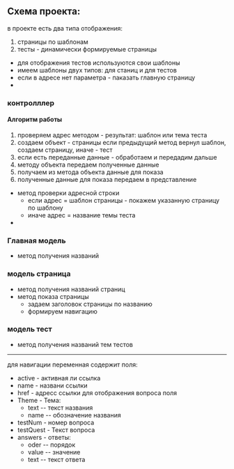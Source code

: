 ## Схема проекта:
в проекте есть два типа отображения:
1. страницы по шаблонам
2. тесты - динамически формируемые страницы
* для отображения тестов используются свои шаблоны
* имеем шаблоны двух типов: для станиц и для тестов
* если в адресе нет параметра - паказать главную страницу
* 
### контролллер

#### Алгоритм работы
1. проверяем адрес методом - результат: шаблон или тема теста
2. создаем объект - страницы если предыдущий метод вернул шаблон, создаем страницу, иначе - тест
3. если есть переданные данные - обработаем и передадим дальше
4. методу объекта передаем полученные данные 
5. получаем из метода объекта данные для показа
5. полученные данные для показа передаем в представление

* метод проверки адресной строки
	* если адрес = шаблон страницы - покажем указанную страницу по шаблону
	* иначе адрес = название темы теста
* 

### Главная модель
* метод получения названий

### модель страница
* метод получения названий страниц
* метод показа страницы
	* задаем заголовок страницы по названию
	* формируем навигацию

### модель тест
* метод получения названий тем тестов

***

для навигации
переменная содержит поля:
* active - активная ли ссылка
* name   - названи ссылки
* href   - адресс ссылки
для отображения вопроса поля
* Theme - Тема:
  * text	-- текст названия
  * name	-- обозначение названия
* testNum 	- номер вопроса
* testQuest - Текст вопроса
* answers 	- ответы:
  * oder 	-- порядок
  * value   -- значение
  * text 	-- текст ответа